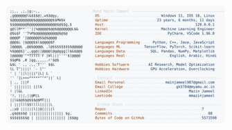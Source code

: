 <picture>
  <source srcset="https://raw.githubusercontent.com/mmazinjameel/mmazinjameel/main/dark_mode.svg?v=1747404627" media="(prefers-color-scheme: dark)">
  <img src="https://raw.githubusercontent.com/mmazinjameel/mmazinjameel/main/light_mode.svg?v=1747404627">
</picture>
